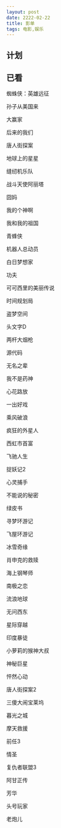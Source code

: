 ```yaml
---
layout: post
date: 2222-02-22
title: 影单
tags: 电影,娱乐
---
```


## 计划


## 已看

蜘蛛侠：英雄远征

孙子从美国来

大赢家

后来的我们

唐人街探案

地球上的星星

缝纫机乐队

战斗天使阿丽塔

囧妈

我的个神啊

我和我的祖国

青蜂侠

机器人总动员

白日梦想家

功夫

可可西里的美丽传说

时间规划局

盗梦空间

头文字D

两杆大烟枪

源代码

无名之辈

我不是药神

心花路放

一出好戏

乘风破浪

疯狂的外星人

西虹市首富

飞驰人生

捉妖记2

心灵捕手

不能说的秘密

绿皮书

寻梦环游记

飞屋环游记

冰雪奇缘

肖申克的救赎

海上钢琴师

南极之恋

流浪地球

无问西东

星际穿越

印度暴徒

小萝莉的猴神大叔

神秘巨星

怦然心动

唐人街探案2

三傻大闹宝莱坞

暮光之城

摩天救援

前任3

情圣

复仇者联盟3

阿甘正传

芳华

头号玩家

老炮儿
